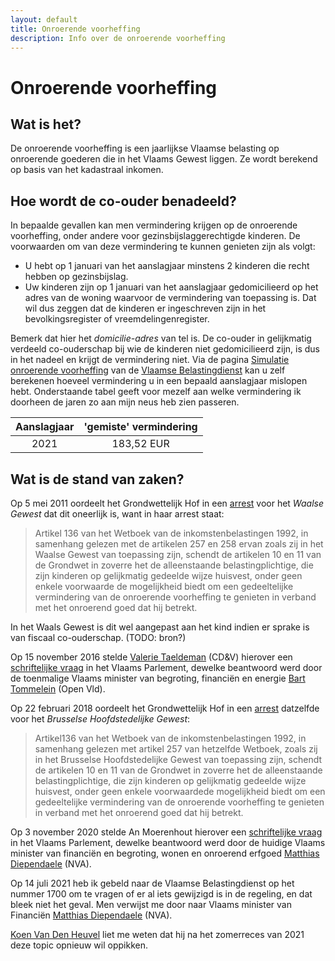 ```yaml
---
layout: default
title: Onroerende voorheffing
description: Info over de onroerende voorheffing
---
```


# Onroerende voorheffing

## Wat is het?
De onroerende voorheffing is een jaarlijkse Vlaamse belasting op onroerende goederen die in het Vlaams Gewest liggen. Ze wordt berekend op basis van het kadastraal inkomen.

## Hoe wordt de co-ouder benadeeld?
In bepaalde gevallen kan men vermindering krijgen op de onroerende voorheffing, onder andere voor gezinsbijslaggerechtigde kinderen.
De voorwaarden om van deze vermindering te kunnen genieten zijn als volgt:
* U hebt op 1 januari van het aanslagjaar minstens 2 kinderen die recht hebben op gezinsbijslag.
* Uw kinderen zijn op 1 januari van het aanslagjaar gedomicilieerd op het adres van de woning waarvoor de vermindering van toepassing is. Dat wil dus zeggen dat de kinderen er ingeschreven zijn in het bevolkingsregister of vreemdelingenregister.

Bemerk dat hier het *domicilie-adres* van tel is.  De co-ouder in gelijkmatig verdeeld co-ouderschap bij wie de kinderen niet gedomicilieerd zijn, is dus in het nadeel en krijgt de vermindering niet.  Via de pagina [Simulatie onroerende voorheffing](https://belastingen.fenb.be/ui/public/ov/simulatie) van de [Vlaamse Belastingdienst](https://belastingen.fenb.be/) kan u zelf berekenen hoeveel vermindering u in een bepaald aanslagjaar mislopen hebt.  Onderstaande tabel geeft voor mezelf aan welke vermindering ik doorheen de jaren zo aan mijn neus heb zien passeren.

| Aanslagjaar   | 'gemiste' vermindering |
|:-------------:|:----------------------:|
| 2021          | 183,52 EUR             |

## Wat is de stand van zaken?
Op 5 mei 2011 oordeelt het Grondwettelijk Hof in een [arrest](https://www.stradalex.com/nl/sl_src_publ_jur_be/document/grondhof_2011-63) voor het *Waalse Gewest* dat dit oneerlijk is, want in haar arrest staat:

> Artikel  136  van  het  Wetboek  van  de  inkomstenbelastingen  1992,  in  samenhang  gelezen  met de artikelen 257 en 258 ervan zoals zij in het Waalse Gewest van toepassing zijn, schendt de artikelen 10 en 11 van de Grondwet in zoverre het de alleenstaande belastingplichtige, die zijn  kinderen  op  gelijkmatig  gedeelde  wijze  huisvest,  onder  geen  enkele  voorwaarde  de  mogelijkheid  biedt  om  een  gedeeltelijke  vermindering  van  de  onroerende  voorheffing  te  genieten in verband met het onroerend goed dat hij betrekt.

In het Waals Gewest is dit wel aangepast aan het kind indien er sprake is van fiscaal co-ouderschap. (TODO: bron?)

Op 15 november 2016 stelde [Valerie Taeldeman](https://www.cdenv.be/kopstuk/valerie-taeldeman/) (CD&V) hierover een [schriftelijke vraag](https://docs.vlaamsparlement.be/pfile?id=1225303) in het Vlaams Parlement, dewelke beantwoord werd door de toenmalige Vlaams minister van begroting, financiën en energie [Bart Tommelein](https://www.tommelein.com/) (Open Vld).

Op 22 februari 2018 oordeelt het Grondwettelijk Hof in een [arrest](https://www.stradalex.com/nl/sl_src_publ_jur_be/document/grondhof_2018-23) datzelfde voor het *Brusselse Hoofdstedelijke Gewest*:

> Artikel136  van  het  Wetboek  van  de  inkomstenbelastingen 1992,  in  samenhang  gelezen met artikel 257 van hetzelfde Wetboek, zoals zij in het Brusselse Hoofdstedelijke Gewest van toepassing   zijn,   schendt   de   artikelen 10   en   11   van   de   Grondwet   in   zoverre   het   de alleenstaande  belastingplichtige,  die  zijn  kinderen  op  gelijkmatig  gedeelde  wijze  huisvest, onder geen enkele voorwaardede mogelijkheid biedt om een gedeeltelijke vermindering van de onroerende voorheffing te genieten in verband met het onroerend goed dat hij betrekt.

Op 3 november 2020 stelde An Moerenhout hierover een [schriftelijke vraag](https://docs.vlaamsparlement.be/pfile?id=1631982) in het Vlaams Parlement, dewelke beantwoord werd door de huidige Vlaams minister van financiën en begroting, wonen en onroerend erfgoed [Matthias Diependaele](https://www.matthiasdiependaele.be/) (NVA).

Op 14 juli 2021 heb ik gebeld naar de Vlaamse Belastingdienst op het nummer 1700 om te vragen of er al iets gewijzigd is in de regeling, en dat bleek niet het geval.  Men verwijst me door naar Vlaams minister van Financiën [Matthias Diependaele](https://www.matthiasdiependaele.be/) (NVA).

[Koen Van Den Heuvel](https://www.koenvandenheuvel.be/) liet me weten dat hij na het zomerreces van 2021 deze topic opnieuw wil oppikken.
